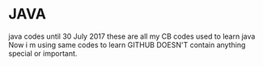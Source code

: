 # JAVA
java codes until 30 July 2017
these are all my CB codes used to learn java 
Now i m using same codes to learn GITHUB
DOESN'T contain anything special or important.
